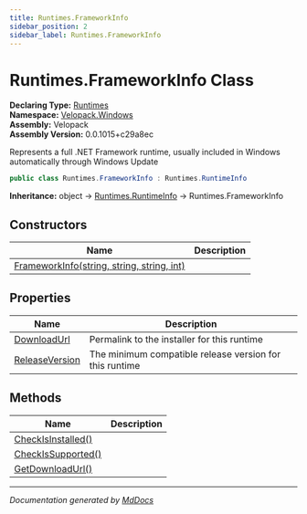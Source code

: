 ```yaml
---
title: Runtimes.FrameworkInfo
sidebar_position: 2
sidebar_label: Runtimes.FrameworkInfo
---
```

<!--  
  <auto-generated>   
    The contents of this file were generated by a tool.  
    Changes to this file may be list if the file is regenerated  
  </auto-generated>   
-->

# Runtimes.FrameworkInfo Class

**Declaring Type:** [Runtimes](../index.md)  
**Namespace:** [Velopack.Windows](../../index.md)  
**Assembly:** Velopack  
**Assembly Version:** 0.0.1015+c29a8ec

 Represents a full .NET Framework runtime, usually included in Windows automatically through Windows Update 

```csharp
public class Runtimes.FrameworkInfo : Runtimes.RuntimeInfo
```

**Inheritance:** object → [Runtimes.RuntimeInfo](../RuntimeInfo/index.md) → Runtimes.FrameworkInfo

## Constructors

| Name                                                                | Description |
| ------------------------------------------------------------------- | ----------- |
| [FrameworkInfo(string, string, string, int)](constructors/index.md) |             |

## Properties

| Name                                           | Description                                               |
| ---------------------------------------------- | --------------------------------------------------------- |
| [DownloadUrl](properties/DownloadUrl.md)       |  Permalink to the installer for this runtime              |
| [ReleaseVersion](properties/ReleaseVersion.md) |  The minimum compatible release version for this runtime  |

## Methods

| Name                                              | Description |
| ------------------------------------------------- | ----------- |
| [CheckIsInstalled()](methods/CheckIsInstalled.md) |             |
| [CheckIsSupported()](methods/CheckIsSupported.md) |             |
| [GetDownloadUrl()](methods/GetDownloadUrl.md)     |             |

___

*Documentation generated by [MdDocs](https://github.com/ap0llo/mddocs)*
